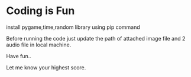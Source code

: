 # Coding is Fun

install pygame,time,random library using pip command

Before running the code just update the path of attached image file and 2 audio file in local machine.

Have fun..

Let me know your highest score.
